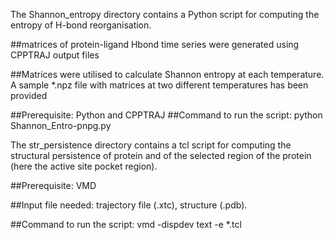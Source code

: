 The Shannon_entropy directory contains a Python script for computing the entropy of H-bond reorganisation. 

##matrices of protein-ligand Hbond time series were generated using CPPTRAJ output files

##Matrices were utilised to calculate Shannon entropy at each temperature. A sample *.npz file with matrices at two different temperatures has been provided

##Prerequisite: Python and CPPTRAJ
##Command to run the script: python Shannon_Entro-pnpg.py

The str_persistence directory contains a tcl script for computing the structural persistence of protein and of the selected region of the protein (here the active site pocket region).

##Prerequisite: VMD

##Input file needed: trajectory file (.xtc), structure (.pdb). 

##Command to run the script: vmd -dispdev text -e *.tcl


